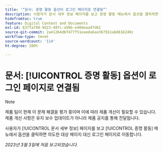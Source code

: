 ```yaml
---
title: '“문서: 증명 활동 옵션이 로그인 페이지로 연결됨”'
description: 사용자가 문서 세부 정보 페이지를 보고 증명 활동 메뉴에서 옵션을 클릭하면 의도한 대상 페이지 대신 로그인 페이지로 이동합니다.
hidefromtoc: true
feature: Digital Content and Documents
exl-id: 637fa798-9d23-497c-a50b-e40deaa4fd61
source-git-commit: 2a41264d6f477f51eaeda6ae3675b1a6d816249c
workflow-type: tm+mt
source-wordcount: '114'
ht-degree: 100%

---
```


# 문서: [!UICONTROL 증명 활동] 옵션이 로그인 페이지로 연결됨

<!--This article is on WF and WFP TOCs-->
<!--Converted to story-->

>[!NOTE]
>
>제품 팀이 현재 이 문제 해결을 평가 중이며 이에 따라 제품 개선이 필요할 수 있습니다. 제품 개선 사항은 유지 보수 업데이트가 아니라 제품 공지를 통해 전달됩니다.

사용자가 [!UICONTROL 문서 세부 정보] 페이지를 보고 [!UICONTROL 증명 활동] 메뉴에서 옵션을 클릭하면 의도한 대상 페이지 대신 로그인 페이지로 이동합니다.

_2023년 3월 3일에 처음 보고되었습니다._
